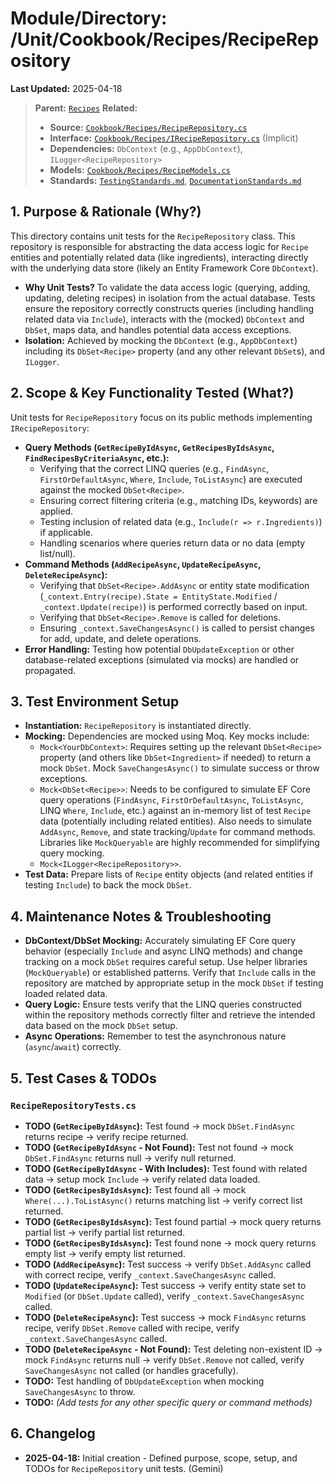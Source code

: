# Module/Directory: /Unit/Cookbook/Recipes/RecipeRepository

**Last Updated:** 2025-04-18

> **Parent:** [`Recipes`](../README.md)
> **Related:**
> * **Source:** [`Cookbook/Recipes/RecipeRepository.cs`](../../../../../Zarichney.Server/Cookbook/Recipes/RecipeRepository.cs)
> * **Interface:** [`Cookbook/Recipes/IRecipeRepository.cs`](../../../../../Zarichney.Server/Cookbook/Recipes/RecipeRepository.cs) (Implicit)
> * **Dependencies:** `DbContext` (e.g., `AppDbContext`), `ILogger<RecipeRepository>`
> * **Models:** [`Cookbook/Recipes/RecipeModels.cs`](../../../../../Zarichney.Server/Cookbook/Recipes/RecipeModels.cs)
> * **Standards:** [`TestingStandards.md`](../../../../../Docs/Standards/TestingStandards.md), [`DocumentationStandards.md`](../../../../../Docs/Standards/DocumentationStandards.md)

## 1. Purpose & Rationale (Why?)

This directory contains unit tests for the `RecipeRepository` class. This repository is responsible for abstracting the data access logic for `Recipe` entities and potentially related data (like ingredients), interacting directly with the underlying data store (likely an Entity Framework Core `DbContext`).

* **Why Unit Tests?** To validate the data access logic (querying, adding, updating, deleting recipes) in isolation from the actual database. Tests ensure the repository correctly constructs queries (including handling related data via `Include`), interacts with the (mocked) `DbContext` and `DbSet`, maps data, and handles potential data access exceptions.
* **Isolation:** Achieved by mocking the `DbContext` (e.g., `AppDbContext`) including its `DbSet<Recipe>` property (and any other relevant `DbSet`s), and `ILogger`.

## 2. Scope & Key Functionality Tested (What?)

Unit tests for `RecipeRepository` focus on its public methods implementing `IRecipeRepository`:

* **Query Methods (`GetRecipeByIdAsync`, `GetRecipesByIdsAsync`, `FindRecipesByCriteriaAsync`, etc.):**
    * Verifying that the correct LINQ queries (e.g., `FindAsync`, `FirstOrDefaultAsync`, `Where`, `Include`, `ToListAsync`) are executed against the mocked `DbSet<Recipe>`.
    * Ensuring correct filtering criteria (e.g., matching IDs, keywords) are applied.
    * Testing inclusion of related data (e.g., `Include(r => r.Ingredients)`) if applicable.
    * Handling scenarios where queries return data or no data (empty list/null).
* **Command Methods (`AddRecipeAsync`, `UpdateRecipeAsync`, `DeleteRecipeAsync`):**
    * Verifying that `DbSet<Recipe>.AddAsync` or entity state modification (`_context.Entry(recipe).State = EntityState.Modified` / `_context.Update(recipe)`) is performed correctly based on input.
    * Verifying that `DbSet<Recipe>.Remove` is called for deletions.
    * Ensuring `_context.SaveChangesAsync()` is called to persist changes for add, update, and delete operations.
* **Error Handling:** Testing how potential `DbUpdateException` or other database-related exceptions (simulated via mocks) are handled or propagated.

## 3. Test Environment Setup

* **Instantiation:** `RecipeRepository` is instantiated directly.
* **Mocking:** Dependencies are mocked using Moq. Key mocks include:
    * `Mock<YourDbContext>`: Requires setting up the relevant `DbSet<Recipe>` property (and others like `DbSet<Ingredient>` if needed) to return a mock `DbSet`. Mock `SaveChangesAsync()` to simulate success or throw exceptions.
    * `Mock<DbSet<Recipe>>`: Needs to be configured to simulate EF Core query operations (`FindAsync`, `FirstOrDefaultAsync`, `ToListAsync`, LINQ `Where`, `Include`, etc.) against an in-memory list of test `Recipe` data (potentially including related entities). Also needs to simulate `AddAsync`, `Remove`, and state tracking/`Update` for command methods. Libraries like `MockQueryable` are highly recommended for simplifying query mocking.
    * `Mock<ILogger<RecipeRepository>>`.
* **Test Data:** Prepare lists of `Recipe` entity objects (and related entities if testing `Include`) to back the mock `DbSet`.

## 4. Maintenance Notes & Troubleshooting

* **DbContext/DbSet Mocking:** Accurately simulating EF Core query behavior (especially `Include` and async LINQ methods) and change tracking on a mock `DbSet` requires careful setup. Use helper libraries (`MockQueryable`) or established patterns. Verify that `Include` calls in the repository are matched by appropriate setup in the mock `DbSet` if testing loaded related data.
* **Query Logic:** Ensure tests verify that the LINQ queries constructed within the repository methods correctly filter and retrieve the intended data based on the mock `DbSet` setup.
* **Async Operations:** Remember to test the asynchronous nature (`async`/`await`) correctly.

## 5. Test Cases & TODOs

### `RecipeRepositoryTests.cs`
* **TODO (`GetRecipeByIdAsync`):** Test found -> mock `DbSet.FindAsync` returns recipe -> verify recipe returned.
* **TODO (`GetRecipeByIdAsync` - Not Found):** Test not found -> mock `DbSet.FindAsync` returns null -> verify null returned.
* **TODO (`GetRecipeByIdAsync` - With Includes):** Test found with related data -> setup mock `Include` -> verify related data loaded.
* **TODO (`GetRecipesByIdsAsync`):** Test found all -> mock `Where(...).ToListAsync()` returns matching list -> verify correct list returned.
* **TODO (`GetRecipesByIdsAsync`):** Test found partial -> mock query returns partial list -> verify partial list returned.
* **TODO (`GetRecipesByIdsAsync`):** Test found none -> mock query returns empty list -> verify empty list returned.
* **TODO (`AddRecipeAsync`):** Test success -> verify `DbSet.AddAsync` called with correct recipe, verify `_context.SaveChangesAsync` called.
* **TODO (`UpdateRecipeAsync`):** Test success -> verify entity state set to `Modified` (or `DbSet.Update` called), verify `_context.SaveChangesAsync` called.
* **TODO (`DeleteRecipeAsync`):** Test success -> mock `FindAsync` returns recipe, verify `DbSet.Remove` called with recipe, verify `_context.SaveChangesAsync` called.
* **TODO (`DeleteRecipeAsync` - Not Found):** Test deleting non-existent ID -> mock `FindAsync` returns null -> verify `DbSet.Remove` not called, verify `SaveChangesAsync` not called (or handles gracefully).
* **TODO:** Test handling of `DbUpdateException` when mocking `SaveChangesAsync` to throw.
* **TODO:** *(Add tests for any other specific query or command methods)*

## 6. Changelog

* **2025-04-18:** Initial creation - Defined purpose, scope, setup, and TODOs for `RecipeRepository` unit tests. (Gemini)

